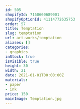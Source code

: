 ```yaml
---
id: 505
shopifyId: 7160660689001
shopifyOptionId: 41114772635753
order: 57
title: Temptation
slug: temptation
url: art-works/temptation
aliases: []
categories:
- graphics
inStock: true
isVisible: true
height: 30
width: 21
date: 2021-01-01T00:00:00Z
materials:
- paper
- ink
price: 150
mainImage: Temptation.jpg
---
```

